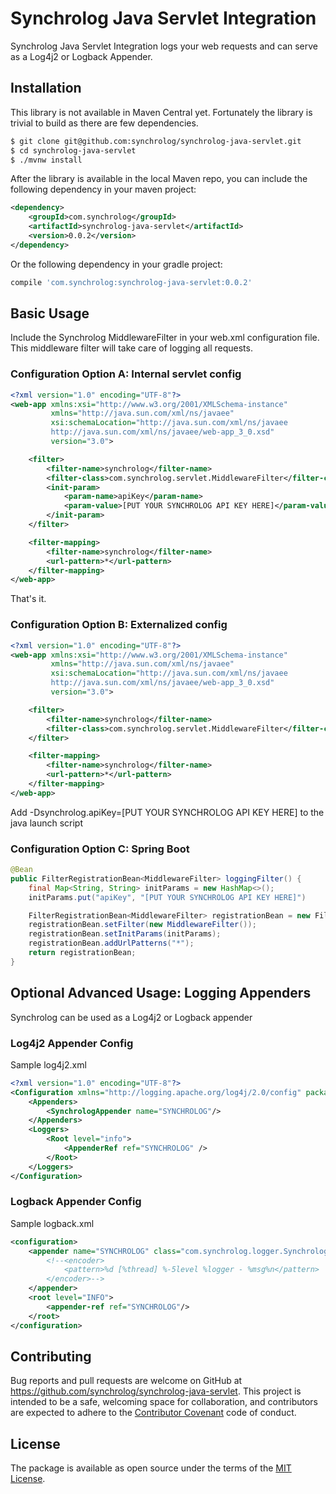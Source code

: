 # Synchrolog Java Servlet Integration

Synchrolog Java Servlet Integration logs your web requests and can serve as a Log4j2
or Logback Appender. 

## Installation

This library is not available in Maven Central yet. Fortunately the library is 
trivial to build as there are few dependencies.

```bash
$ git clone git@github.com:synchrolog/synchrolog-java-servlet.git
$ cd synchrolog-java-servlet
$ ./mvnw install 
```

After the library is available in the local Maven repo, you can include
the following dependency in your maven project:

```xml
<dependency>
    <groupId>com.synchrolog</groupId>
    <artifactId>synchrolog-java-servlet</artifactId>
    <version>0.0.2</version>
</dependency>
```

Or the following dependency in your gradle project:

```gradle
compile 'com.synchrolog:synchrolog-java-servlet:0.0.2'
```

## Basic Usage

Include the Synchrolog MiddlewareFilter in your web.xml configuration file.
This middleware filter will take care of logging all requests.

### Configuration Option A: Internal servlet config

```xml
<?xml version="1.0" encoding="UTF-8"?>
<web-app xmlns:xsi="http://www.w3.org/2001/XMLSchema-instance"
         xmlns="http://java.sun.com/xml/ns/javaee"
         xsi:schemaLocation="http://java.sun.com/xml/ns/javaee
         http://java.sun.com/xml/ns/javaee/web-app_3_0.xsd"
         version="3.0">

    <filter>
        <filter-name>synchrolog</filter-name>
        <filter-class>com.synchrolog.servlet.MiddlewareFilter</filter-class>
        <init-param>
            <param-name>apiKey</param-name>
            <param-value>[PUT YOUR SYNCHROLOG API KEY HERE]</param-value>
        </init-param>
    </filter>

    <filter-mapping>
        <filter-name>synchrolog</filter-name>
        <url-pattern>*</url-pattern>
    </filter-mapping>
</web-app>
```

That's it.

### Configuration Option B: Externalized config

```xml
<?xml version="1.0" encoding="UTF-8"?>
<web-app xmlns:xsi="http://www.w3.org/2001/XMLSchema-instance"
         xmlns="http://java.sun.com/xml/ns/javaee"
         xsi:schemaLocation="http://java.sun.com/xml/ns/javaee
         http://java.sun.com/xml/ns/javaee/web-app_3_0.xsd"
         version="3.0">

    <filter>
        <filter-name>synchrolog</filter-name>
        <filter-class>com.synchrolog.servlet.MiddlewareFilter</filter-class>
    </filter>

    <filter-mapping>
        <filter-name>synchrolog</filter-name>
        <url-pattern>*</url-pattern>
    </filter-mapping>
</web-app>
```

Add -Dsynchrolog.apiKey=\[PUT YOUR SYNCHROLOG API KEY HERE\] to the java launch script

### Configuration Option C: Spring Boot

```java
@Bean
public FilterRegistrationBean<MiddlewareFilter> loggingFilter() {
    final Map<String, String> initParams = new HashMap<>();
    initParams.put("apiKey", "[PUT YOUR SYNCHROLOG API KEY HERE]")

    FilterRegistrationBean<MiddlewareFilter> registrationBean = new FilterRegistrationBean<>();     
    registrationBean.setFilter(new MiddlewareFilter());
    registrationBean.setInitParams(initParams);
    registrationBean.addUrlPatterns("*");
    return registrationBean;    
}
```

## Optional Advanced Usage: Logging Appenders

Synchrolog can be used as a Log4j2 or Logback appender

### Log4j2 Appender Config

Sample log4j2.xml

```xml
<?xml version="1.0" encoding="UTF-8"?>
<Configuration xmlns="http://logging.apache.org/log4j/2.0/config" packages="com.synchrolog" status="WARN">
    <Appenders>
        <SynchrologAppender name="SYNCHROLOG"/>
    </Appenders>
    <Loggers>
        <Root level="info">
            <AppenderRef ref="SYNCHROLOG" />
        </Root>
    </Loggers>
</Configuration>
```

### Logback Appender Config

Sample logback.xml

```xml
<configuration>
    <appender name="SYNCHROLOG" class="com.synchrolog.logger.SynchrologLogbackAppender">
        <!--<encoder>
            <pattern>%d [%thread] %-5level %logger - %msg%n</pattern>
        </encoder>-->
    </appender>
    <root level="INFO">
        <appender-ref ref="SYNCHROLOG"/>
    </root>
</configuration>
```

## Contributing

Bug reports and pull requests are welcome on GitHub at https://github.com/synchrolog/synchrolog-java-servlet. 
This project is intended to be a safe, welcoming space for collaboration, and contributors are expected to 
adhere to the [Contributor Covenant](http://contributor-covenant.org) code of conduct.

## License

The package is available as open source under the terms of 
the [MIT License](http://opensource.org/licenses/MIT).
